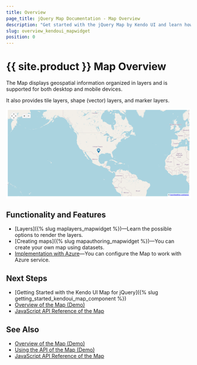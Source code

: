 ```yaml
---
title: Overview
page_title: jQuery Map Documentation - Map Overview
description: "Get started with the jQuery Map by Kendo UI and learn how to create, initialize, and enable the component."
slug: overview_kendoui_mapwidget
position: 0
---
```


# {{ site.product }} Map Overview

The Map displays geospatial information organized in layers and is supported for both desktop and mobile devices.

It also provides tile layers, shape (vector) layers, and marker layers.

![Kendo UI for jQuery Map Overview](./images/map-overview.PNG)

## Functionality and Features

* [Layers]({% slug maplayers_mapwidget %})&mdash;Learn the possible options to render the layers.
* [Creating maps]({% slug mapauthoring_mapwidget %})&mdash;You can create your own map using datasets.
* [Implementation with Azure](https://docs.telerik.com/kendo-ui/knowledge-base/map-implementation-with-azure)&mdash;You can configure the Map to work with Azure service.


## Next Steps 

* [Getting Started with the Kendo UI Map for jQuery]({% slug getting_started_kendoui_map_component %})
* [Overview of the Map (Demo)](https://demos.telerik.com/kendo-ui/map/index)
* [JavaScript API Reference of the Map](/api/javascript/dataviz/ui/map/configuration)

## See Also

* [Overview of the Map (Demo)](https://demos.telerik.com/kendo-ui/map/index)
* [Using the API of the Map (Demo)](https://demos.telerik.com/kendo-ui/map/api)
* [JavaScript API Reference of the Map](/api/javascript/dataviz/ui/map/configuration)
